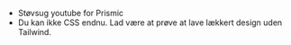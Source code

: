 - Støvsug youtube for Prismic
- Du kan ikke CSS endnu. Lad være at prøve at lave lækkert design uden Tailwind.
